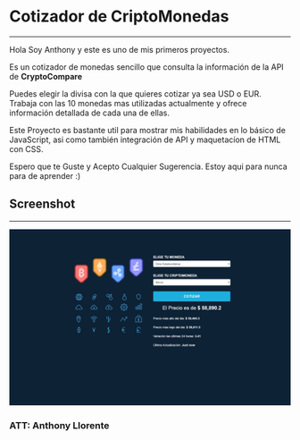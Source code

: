 # Cotizador de CriptoMonedas
***
Hola Soy Anthony y este es uno de mis primeros proyectos.

Es un cotizador de monedas sencillo que consulta la información de la API de **CryptoCompare**

Puedes elegir la divisa con la que quieres cotizar ya sea USD o EUR. Trabaja con las 10 monedas mas utilizadas actualmente y ofrece información detallada de cada una de ellas.

Este Proyecto es bastante util para mostrar mis habilidades en lo básico de JavaScript, asi como también integración de API y maquetacíon de HTML con CSS.

Espero que te Guste y Acepto Cualquier Sugerencia. Estoy aqui para nunca para de aprender :)


## Screenshot
***
![Image text](img/screenShot.png)

### ATT: Anthony Llorente